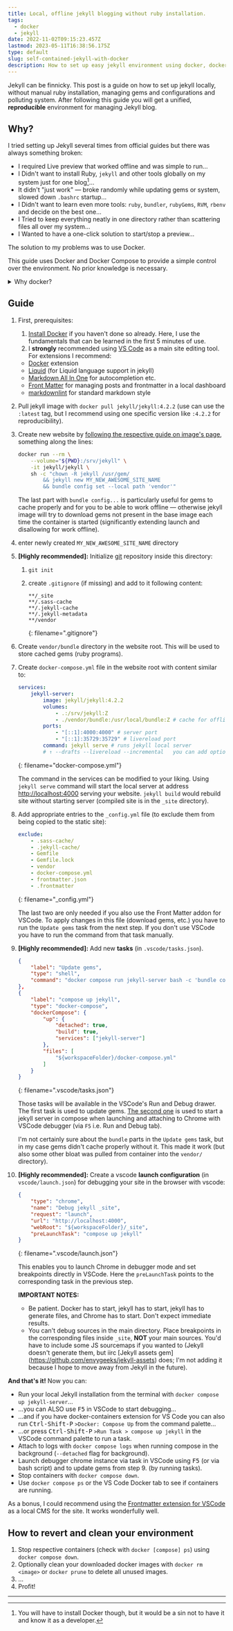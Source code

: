 ```yaml
---
title: Local, offline jekyll blogging without ruby installation.
tags:
  - docker
  - jekyll
date: 2022-11-02T09:15:23.457Z
lastmod: 2023-05-11T16:38:56.175Z
type: default
slug: self-contained-jekyll-with-docker
description: How to set up easy jekyll environment using docker, docker-compose and VScode without manual ruby installation.
---
```


Jekyll can be finnicky. This post is a guide on how to set up jekyll locally, without manual ruby installation, managing gems and configurations and polluting system. After following this guide you will get a unified, **reproducible** environment for managing Jekyll blog.

## Why?

I tried setting up Jekyll several times from official guides but there was always something broken:

- I required Live preview that worked offline and was simple to run...
- I Didn't want to install Ruby, `jekyll` and other tools globally on my system just for one blog[^1]...
- It didn't "just work" — broke randomly while updating gems or system, slowed down `.bashrc` startup...
- I Didn't want to learn even more tools: `ruby`, `bundler`, `rubyGems`, `RVM`, `rbenv` and decide on the best one...
- I Tried to keep everything neatly in one directory rather than scattering files all over my system...
- I Wanted to have a one-click solution to start/stop a preview...

The solution to my problems was to use Docker.

This guide uses Docker and Docker Compose to provide a simple control over the environment. No prior knowledge is necessary.

<details markdown=block>

<summary>Why docker?</summary>

- Helps you keep your global scope clean — it uses self-contained docker images.
- You can YEET everything later with only a few simple clicks.
- You have reproducible environment that you can setup on any machine.
- It's just a great tool that helps with a general development (I use it to run Sonarqube, CUDA, Jekyll and others).

Okay, it can be a bit slow to start, but It's bearable for me.

</details>

## Guide

1.  First, prerequisites:
    1. [Install Docker](https://docs.docker.com/engine/install) if you haven't done so already. Here, I use the fundamentals that can be learned in the first 5 minutes of use.
    1. I **strongly** recommended using [VS Code](https://code.visualstudio.com/) as a main site editing tool. For extensions I recommend:
      - [Docker](https://marketplace.visualstudio.com/items?itemName=ms-azuretools.vscode-docker) extension
      - [Liquid](https://marketplace.visualstudio.com/items?itemName=sissel.shopify-liquid) (for Liquid language support in jekyll)
      - [Markdown All In One](https://marketplace.visualstudio.com/items?itemName=yzhang.markdown-all-in-one) for autocompletion etc.
      - [Front Matter](https://marketplace.visualstudio.com/items?itemName=eliostruyf.vscode-front-matter&ssr=false#review-details) for managing posts and frontmatter in a local dashboard
      - [markdownlint](https://marketplace.visualstudio.com/items?itemName=DavidAnson.vscode-markdownlint) for standard markdown style

2.  Pull jekyll image with `docker pull jekyll/jekyll:4.2.2` (use can use the `:latest` tag, but I recommend using one specific version like `:4.2.2` for reproducibility).
3.  Create new website by [following the respective guide on image's page](https://github.com/envygeeks/jekyll-docker/blob/master/README.md#quick-start-under-windows-cmd), something along the lines:

    ```bash
    docker run --rm \
        --volume="${PWD}:/srv/jekyll" \
        -it jekyll/jekyll \
        sh -c "chown -R jekyll /usr/gem/
            && jekyll new MY_NEW_AWESOME_SITE_NAME
            && bundle config set --local path 'vendor'"
    ```

    The last part with `bundle config...` is particularly useful for gems to cache properly and for you to be able to work offline — otherwise jekyll image will try to download gems not present in the base image each time the container is started (significantly extending launch and disallowing for work offline).

4.  enter newly created `MY_NEW_AWESOME_SITE_NAME` directory
5.  **[Highly recommended]:** Initialize [git](https://git-scm.com/) repository inside this directory:
    1. `git init`
    2.  create `.gitignore` (if missing) and add to it following content:

        ```
        **/_site
        **/.sass-cache
        **/.jekyll-cache
        **/.jekyll-metadata
        **/vendor
        ```
        {: filename=".gitignore"}

6.  Create `vendor/bundle` directory in the website root. This will be used to store cached gems (ruby programs).
7.  Create `docker-compose.yml` file in the website root with content similar to:

    ```yml
    services:
        jekyll-server:
            image: jekyll/jekyll:4.2.2
            volumes:
                - .:/srv/jekyll:Z
                - ./vendor/bundle:/usr/local/bundle:Z # cache for offline work
            ports:
                - "[::1]:4000:4000" # server port
                - "[::1]:35729:35729" # livereload port
            command: jekyll serve # runs jekyll local server
            # ↑ --drafts --livereload --incremental   you can add optional arguments
    ```
    {: filename="docker-compose.yml"}

    The command in the services can be modified to your liking. Using `jekyll serve` command will start the local server at  address <http://localhost:4000> serving your website. `jekyll build` would rebuild site without starting server (compiled site is in the `_site` directory).

8.  Add appropriate entries to the `_config.yml` file (to exclude them from being copied to the static site):

    ```yml
    exclude:
        - .sass-cache/
        - .jekyll-cache/
        - Gemfile
        - Gemfile.lock
        - vendor
        - docker-compose.yml
        - frontmatter.json
        - .frontmatter
    ```
    {: filename="_config.yml"}

    The last two are only needed if you also use the Front Matter addon for VSCode. To apply changes in this file (download gems, etc.) you have to run the `Update gems` task from the next step. If you don't use VSCode you have to run the command from that task manually.

9.  **[Highly recommended]:** Add new **tasks** (in `.vscode/tasks.json`).

    ```json
    {
        "label": "Update gems",
        "type": "shell",
        "command": "docker compose run jekyll-server bash -c 'bundle config unset deployment && bundle update && bundle install --deployment'",
    },
    {
        "label": "compose up jekyll",
        "type": "docker-compose",
        "dockerCompose": {
            "up": {
                "detached": true,
                "build": true,
                "services": ["jekyll-server"]
            },
            "files": [
                "${workspaceFolder}/docker-compose.yml"
            ]
        }
    }
    ```
    {: filename=".vscode/tasks.json"}

    Those tasks will be available in the VSCode's Run and Debug drawer. The first task is used to update gems. [The second one](https://code.visualstudio.com/docs/containers/reference#_docker-compose-task) is used to start a jekyll server in compose when launching and attaching to Chrome with VSCode debugger (via `F5` i.e. Run and Debug tab).

    I'm not certainly sure about the `bundle` parts in the `Update gems` task, but in my case gems didn't cache properly without it. This made it work (but also some other bloat was pulled from container into the `vendor/` directory).

10. **[Highly recommended]:** Create a vscode **launch configuration** (in `vscode/launch.json`) for debugging your site in the browser with vscode:

    ```json
    {
        "type": "chrome",
        "name": "Debug jekyll _site",
        "request": "launch",
        "url": "http://localhost:4000",
        "webRoot": "${workspaceFolder}/_site",
        "preLaunchTask": "compose up jekyll"
    }
    ```
    {: filename=".vscode/launch.json"}

    This enables you to launch Chrome in debugger mode and set breakpoints directly in VSCode. Here the `preLaunchTask` points to the corresponding task in the previous step.

    **IMPORTANT NOTES:**
    - Be patient. Docker has to start, jekyll has to start, jekyll has to generate files, and Chrome has to start. Don't expect immediate results.
    - You can't debug sources in the main directory. Place breakpoints in the corresponding files inside `_site`, **NOT** your main sources. You'd have to include some JS sourcemaps if you wanted to (Jekyll doesn't generate them, but iirc [Jekyll assets gem] (https://github.com/envygeeks/jekyll-assets) does; I'm not adding it because I hope to move away from Jekyll in the future).

**And that's it!** Now you can:

- Run your local Jekyll installation from the terminal with `docker compose up jekyll-server`...
- ...you can ALSO use <kbd>F5</kbd> in VSCode to start debugging...
- ...and if you have docker-containers extension for VS Code you can also run <kbd>Ctrl-Shift-P</kbd> `>Docker: Compose Up` from the command palette...
- ...or press <kbd>Ctrl-Shift-P</kbd> `>Run Task > compose up jekyll` in the VSCode command palette to run a task.
- Attach to logs with `docker compose logs` when running compose in the background (`--detached` flag for background).
- Launch debugger chrome instance via task in VSCode using <kbd>F5</kbd> (or via bash script) and to update gems from step 9. (by running tasks).
- Stop containers with `docker compose down`.
- Use `docker compose ps` or the VS Code Docker tab to see if containers are running.

As a bonus, I could recommend using the [Frontmatter extension for VSCode](https://frontmatter.codes/) as a local CMS for the site. It works wonderfully well.

## How to revert and clean your environment

1. Stop respective containers (check with `docker [compose] ps`) using `docker compose down`.
2. Optionally clean your downloaded docker images with `docker rm <image>` or `docker prune` to delete all unused images.
3. ...
4. Profit!

---

[^1]: You will have to install Docker though, but it would be a sin not to have it and know it as a developer.
